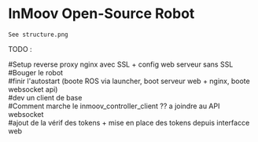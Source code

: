 # InMoov Open-Source Robot

`See structure.png`

TODO :

#Setup reverse proxy nginx avec SSL + config web serveur sans SSL                                         
#Bouger le robot                                                                                          
#finir l'autostart (boote ROS via launcher, boot serveur web + nginx, boote websocket api)                
#dev un client de base                                                                                    
#Comment marche le inmoov_controller_client  ?? a joindre au API websocket                                
#ajout de la vérif des tokens + mise en place des tokens depuis interfacce web 
